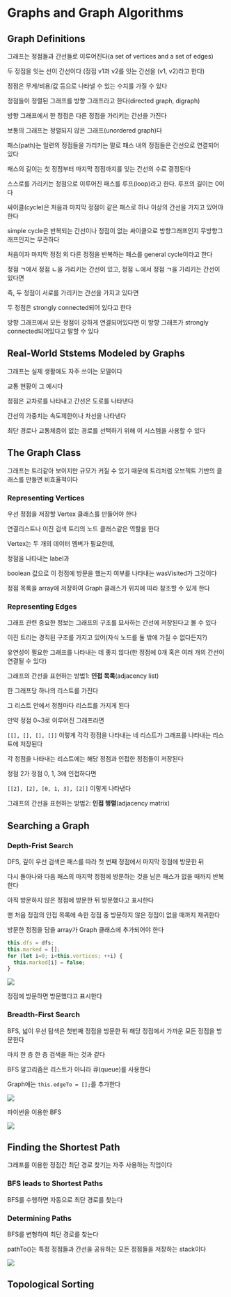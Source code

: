 # Graphs and Graph Algorithms

## Graph Definitions

그래프는 정점들과 간선들로 이루어진다(a set of vertices and a set of edges)

두 정점을 잇는 선이 간선이다
(정점 v1과 v2를 잇는 간선을 (v1, v2)라고 한다)

정점은 무게/비용/값 등으로 나타낼 수 있는 수치를 가질 수 있다

정점들이 정렬된 그래프를 방향 그래프라고 한다(directed graph, digraph)

방향 그래프에서 한 정점은 다른 정점을 가리키는 간선을 가진다



보통의 그래프는 정렬되지 않은 그래프(unordered graph)다



패스(path)는 일련의 정점들을 가리키는 말로 패스 내의 정점들은 간선으로 연결되어 있다

패스의 길이는 첫 정점부터 마지막 정점까지를 잊는 간선의 수로 결정된다

스스로를 가리키는 정점으로 이루어진 패스를 루프(loop)라고 한다. 루프의 길이는 0이다



싸이클(cycle)은 처음과 마지막 정점이 같은 패스로 하나 이상의 간선을 가지고 있어야 한다

simple cycle은 반복되는 간선이나 정점이 없는 싸이클으로 방향그래프인지 무방향그래프인지는 무관하다

처음이자 마지막 정점 외 다른 정점을 반복하는 패스를 general cycle이라고 한다



정점 ㄱ에서 정점 ㄴ을 가리키는 간선이 있고, 정점 ㄴ에서 정점 ㄱ을 가리키는 간선이 있다면

즉, 두 정점이 서로를 가리키는 간선을 가지고 있다면

두 정점은 strongly connected되어 있다고 한다

방향 그래프에서 모든 정점이 강하게 연결되어있다면 이 방향 그래프가 strongly connected되어있다고 말할 수 있다



## Real-World Ststems Modeled by Graphs

그래프는 실제 생활에도 자주 쓰이는 모델이다

교통 현황이 그 예시다

정점은 교차로를 나타내고 간선은 도로를 나타낸다

간선의 가중치는 속도제한이나 차선을 나타낸다

최단 경로나 교통체증이 없는 경로를 선택하기 위해 이 시스템을 사용할 수 있다



## The Graph Class

그래프는 트리같아 보이지만 규모가 커질 수 있기 때문에 트리처럼 오브젝트 기반의 클래스를 만들면 비효율적이다

### Representing Vertices

우선 정점을 저장할 Vertex 클래스를 만들어야 한다

연결리스트나 이진 검색 트리의 노드 클래스같은 역할을 한다

Vertex는 두 개의 데이터 멤버가 필요한데,

정점을 나타내는 label과

boolean 값으로 이 정점에 방문을 했는지 여부를 나타내는 wasVisited가 그것이다



정점 목록을 array에 저장하여 Graph 클래스가 위치에 따라 참조할 수 있게 한다



### Representing Edges

그래프 관련 중요한 정보는 그래프의 구조를 묘사하는 간선에 저장된다고 볼 수 있다

이진 트리는 경직된 구조를 가지고 있어(자식 노드를 둘 밖에 가질 수 없다든지?)

유연성이 필요한 그래프를 나타내는 데 좋지 않다(한 정점에 0개 혹은 여러 개의 간선이 연결될 수 있다)



그래프의 간선을 표현하는 방법1: **인접 목록**(adjacency list)

한 그래프당 하나의 리스트를 가진다

그 리스트 안에서 정점마다 리스트를 가지게 된다

만약 정점 0~3로 이루어진 그래프라면

`[[], [], [], []]` 이렇게 각각 정점을 나타내는 네 리스트가 그래프를 나타내는 리스트에 저장된다

각 정점을 나타내는 리스트에는 해당 정점과 인접한 정점들이 저장된다

정점 2가 정점 0, 1, 3에 인접하다면

`[[2], [2], [0, 1, 3], [2]]` 이렇게 나타낸다



그래프의 간선을 표현하는 방법2: **인접 행렬**(adjacency matrix)



## Searching a Graph

### Depth-Frist Search

DFS, 깊이 우선 검색은 패스를 따라 첫 번째 정점에서 마지막 정점에 방문한 뒤

다시 돌아나와 다음 패스의 마지막 정점에 방문하는 것을 남은 패스가 없을 때까지 반복한다



아직 방문하지 않은 정점에 방문한 뒤 방문했다고 표시한다

맨 처음 정점의 인접 목록에 속한 정점 중 방문하지 않은 정점이 없을 때까지 재귀한다

방문한 정점을 담을 array가 Graph 클래스에 추가되어야 한다

```javascript
this.dfs = dfs;
this.marked = [];
for (let i=0; i<this.vertices; ++i) {
  this.marked[i] = false;
}
```

![](./examples/Graphs/dfs.png)

정점에 방문하면 방문했다고 표시한다



### Breadth-First Search

BFS, 넓이 우선 탐색은 첫번째 정점을 방문한 뒤 해당 정점에서 가까운 모든 정점을 방문한다

마치 한 층 한 층 검색을 하는 것과 같다



BFS 알고리즘은 리스트가 아니라 큐(queue)를 사용한다



 Graph에는 `this.edgeTo = [];`를 추가한다

![](./examples/Graphs/bfs.png)

파이썬을 이용한 BFS

![](./examples/Graphs/bfs_py.png)

## Finding the Shortest Path

그래프를 이용한 정점간 최단 경로 찾기는 자주 사용하는 작업이다



### BFS leads to Shortest Paths

BFS를 수행하면 자동으로 최단 경로를 찾는다



### Determining Paths

BFS를 변형하여 최단 경로를 찾는다

pathTo()는 특정 정점들과 간선을 공유하는 모든 정점들을 저장하는 stack이다

![](./examples/Graphs/shortest.png)



## Topological Sorting


